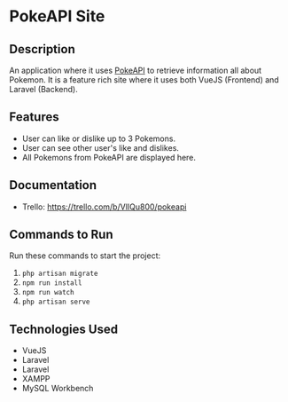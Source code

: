 # PokeAPI Site

## Description
An application where it uses [PokeAPI](https://pokeapi.co/) to retrieve information all about Pokemon. It is a feature rich site where it uses both VueJS (Frontend) and Laravel (Backend). 

## Features
- User can like or dislike up to 3 Pokemons.
- User can see other user's like and dislikes.
- All Pokemons from PokeAPI are displayed here.

## Documentation
- Trello: https://trello.com/b/VlIQu800/pokeapi

## Commands to Run
Run these commands to start the project:
1. `php artisan migrate`
2. `npm run install`
3. `npm run watch`
4. `php artisan serve`

## Technologies Used
- VueJS
- Laravel
- Laravel 
- XAMPP
- MySQL Workbench
